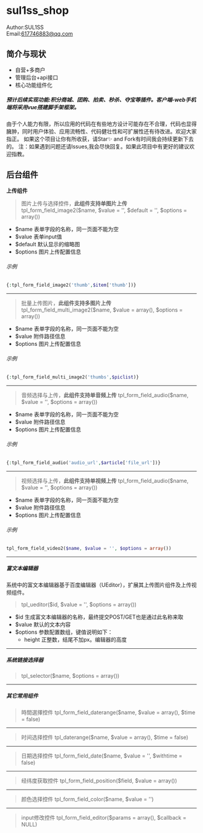 sul1ss_shop
===============
Author:SUL1SS  
Email:617746883@qq.com

## 简介与现状 ##

 + 自营+多商户
 + 管理后台+api接口
 + 核心功能组件化
##### 预计后续实现功能:积分商城、团购、拍卖、秒杀、夺宝等插件。客户端-web手机端将采用vue搭建脚手架框架。

由于个人能力有限，所以应用的代码在有些地方设计可能存在不合理，代码也显得臃肿，同时用户体验、应用流畅性、代码健壮性和可扩展性还有待改进。欢迎大家指正。
如果这个项目让你有所收获，请Star✨ and Fork有时间我会持续更新下去的。 注：如果遇到问题还请Issues,我会尽快回复。如果此项目中有更好的建议欢迎指教。

## 后台组件
**上传组件**
>图片上传与选择控件，**此组件支持单图片上传**
tpl_form_field_image2($name, $value = '', $default = '', $options = array())
- $name 表单字段的名称，同一页面不能为空
- $value 表单input值
- $default 默认显示的缩略图
- $options 图片上传配置信息

###### *示例*
```php
{:tpl_form_field_image2('thumb',$item['thumb'])}
```
------------
>批量上传图片，**此组件支持多图片上传**
tpl_form_field_multi_image2($name, $value = array(), $options = array())
- $name 表单字段的名称，同一页面不能为空
- $value 附件路径信息
- $options 图片上传配置信息

###### *示例*
```php
{:tpl_form_field_multi_image2('thumbs',$piclist)}
```
------------
>音频选择与上传，**此组件支持单音频上传**
tpl_form_field_audio($name, $value = '', $options = array())
- $name 表单字段的名称，同一页面不能为空
- $value 附件路径信息
- $options 图片上传配置信息

###### *示例*
```php
{:tpl_form_field_audio('audio_url',$article['file_url'])}
```
------------
>视频选择与上传，**此组件支持单视频上传**
tpl_form_field_audio($name, $value = '', $options = array())
- $name 表单字段的名称，同一页面不能为空
- $value 附件路径信息
- $options 图片上传配置信息

###### *示例*
```php
tpl_form_field_video2($name, $value = '', $options = array())
```
------------
##### 富文本编辑器
系统中的富文本编辑器基于百度编辑器（UEditor），扩展其上传图片组件及上传视频组件。
> tpl_ueditor($id, $value = '', $options = array())
- $id 生成富文本编辑器的名称，最终提交POST/GET也是通过此名称来取
- $value 默认的文本内容
- $options 参数配置数组，键值说明如下： 
  - height 正整数，结尾不加px。编辑器的高度
  

------------

##### 系统链接选择器
> tpl_selector($name, $options = array())

------------
##### 其它常用组件
> 時間選擇控件
tpl_form_field_daterange($name, $value = array(), $time = false)

------------

> 时间选择控件
tpl_daterange($name, $value = array(), $time = false)

------------

>日期选择控件 
tpl_form_field_date($name, $value = '', $withtime = false)

------------

> 经纬度获取控件
tpl_form_field_position($field, $value = array())

------------

> 颜色选择控件
tpl_form_field_color($name, $value = '')

------------

> input修改控件
tpl_form_field_editor($params = array(), $callback = NULL)




